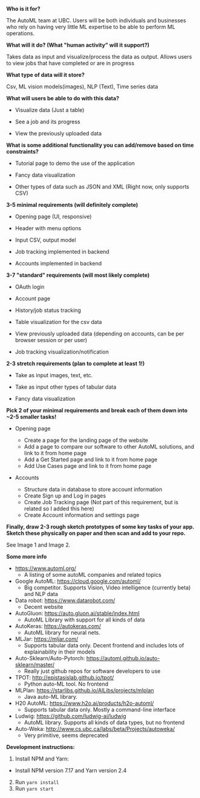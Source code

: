 **Who is it for?**

The AutoML team at UBC. Users will be both individuals and businesses who rely on having very little ML expertise to be able to perform ML operations.


**What will it do? (What "human activity" will it support?)**

Takes data as input and visualize/process the data as output. Allows users to view jobs that have completed or are in progress
 
 
**What type of data will it store?**

Csv, ML vision models(images), NLP (Text), Time series data


**What will users be able to do with this data?**

- Visualize data (Just a table)

- See a job and its progress

- View the previously uploaded data


**What is some additional functionality you can add/remove based on time constraints?**

- Tutorial page to demo the use of the application

- Fancy data visualization

- Other types of data such as JSON and XML (Right now, only supports CSV)


**3-5 minimal requirements (will definitely complete)**

- Opening page (UI, responsive)

- Header with menu options

- Input CSV, output model

- Job tracking implemented in backend

- Accounts implemented in backend

**3-7 "standard" requirements (will most likely complete)**

- OAuth login

- Account page

- History/job status tracking

- Table visualization for the csv data

- View previously uploaded data (depending on accounts, can be per browser session or per user)

- Job tracking visualization/notification


**2-3 stretch requirements (plan to complete at least 1!)**

- Take as input images, text, etc.

- Take as input other types of tabular data

- Fancy data visualization

**Pick 2 of your minimal requirements and break each of them down into ~2-5 smaller
tasks!**

- Opening page
  - Create a page for the landing page of the website
  - Add a page to compare our software to other AutoML solutions, and link to it from home page
  - Add a Get Started page and link to it from home page
  - Add Use Cases page and link to it from home page

- Accounts
  - Structure data in database to store account information
  - Create Sign up and Log in pages
  - Create Job Tracking page (Not part of this requirement, but is related so I added this here)
  - Create Account information and settings page

**Finally, draw 2-3 rough sketch prototypes of some key tasks of your app. Sketch these
physically on paper and then scan and add to your repo.**

See Image 1 and Image 2.

**Some more info**
- https://www.automl.org/
  - A listing of some autoML companies and related topics
- Google AutoML: https://cloud.google.com/automl/
  - Big competitor. Supports Vision, Video intelligence (currently beta) and NLP data
- Data robot: https://www.datarobot.com/
  - Decent website
- AutoGluon: https://auto.gluon.ai/stable/index.html
  - AutoML Library with support for all kinds of data
- AutoKeras:  https://autokeras.com/
  - AutoML library for neural nets.
- MLJar: https://mljar.com/
  - Supports tabular data only. Decent frontend and includes lots of explainability in their models
- Auto-Sklearn/Auto-Pytorch: https://automl.github.io/auto-sklearn/master/
  - Really just github repos for software developers to use
- TPOT: http://epistasislab.github.io/tpot/
  - Python auto-ML tool. No frontend
- MLPlan: https://starlibs.github.io/AILibs/projects/mlplan
  - Java auto-ML library.
- H20 AutoML: https://www.h2o.ai/products/h2o-automl/
  - Supports tabular data only. Mostly a command-line interface
- Ludwig: https://github.com/ludwig-ai/ludwig
  - AutoML library. Supports all kinds of data types, but no frontend
- Auto-Weka: http://www.cs.ubc.ca/labs/beta/Projects/autoweka/
  - Very primitive, seems deprecated
  

**Development instructions:**

1. Install NPM and Yarn:
  - Install NPM version 7.17 and Yarn version 2.4
2. Run `yarn install`
3. Run `yarn start`

